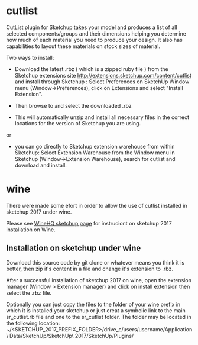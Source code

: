 cutlist
=======


CutList plugin for Sketchup takes your model and produces a list of all selected components/groups and their dimensions helping you determine how much of each material you need to produce your design. It also has capabilities to layout these materials on stock sizes of material.


Two ways to install:

* Download the latest .rbz ( which is a zipped ruby file ) from the Sketchup extensions site
http://extensions.sketchup.com/content/cutlist and install through Sketchup :
Select Preferences on SketchUp Window menu (Window->Preferences), click on Extensions  and select "Install Extension".

* Then browse to and select the downloaded .rbz

* This will automatically unzip and install all necessary files in the correct locations for the version of Sketchup you are using.

or 

* you can go directly to Sketchup extension warehouse from within Sketchup: Select Extension Warehouse from the Window menu in Sketchup (Window->Extension Warehouse), search for cutlist and download and install.


# wine

There were made some efort in order to allow the use of cutlist installed in sketchup 2017 under wine.

Please see [WineHQ sketchup page](https://appdb.winehq.org/objectManager.php?sClass=version&iId=34500) for instruciont on sketchup 2017 
installation on Wine.

## Installation on sketchup under wine

Download this source code by git clone or whatever means you think it is better, then zip it's content in a file
and change it's extension to .rbz. 

After a successful installation of sketchup 2017 on wine, open the extension manager (Window > Extension manager)
and click on install extension then select the .rbz file.

Optionally you can just copy the files to the folder of your wine prefix in which it is installed your
sketchup or just creat a symbolic link to the main sr_cutlist.rb file and one to the sr_cutlist folder.
The folder may be located in the following location: 
~/<SKETCHUP_2017_PREFIX_FOLDER>/drive_c/users/username/Application\ Data/SketchUp/SketchUp\ 2017/SketchUp/Plugins/

